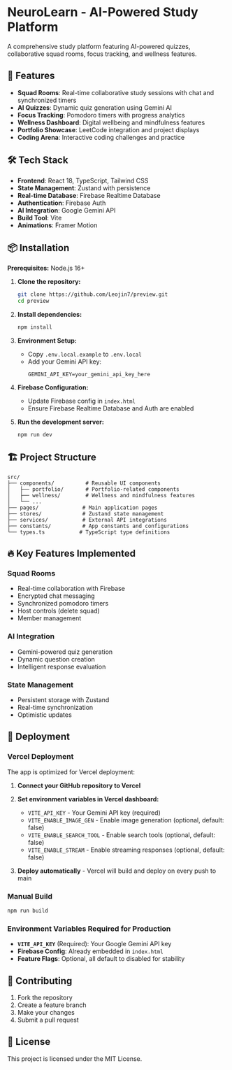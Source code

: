 # NeuroLearn - AI-Powered Study Platform

A comprehensive study platform featuring AI-powered quizzes, collaborative squad rooms, focus tracking, and wellness features.
## 🚀 Features

- **Squad Rooms**: Real-time collaborative study sessions with chat and synchronized timers
- **AI Quizzes**: Dynamic quiz generation using Gemini AI
- **Focus Tracking**: Pomodoro timers with progress analytics
- **Wellness Dashboard**: Digital wellbeing and mindfulness features
- **Portfolio Showcase**: LeetCode integration and project  displays
- **Coding Arena**: Interactive coding challenges and practice


## 🛠️ Tech Stack

- **Frontend**: React 18, TypeScript, Tailwind CSS
- **State Management**: Zustand with persistence
- **Real-time Database**: Firebase Realtime Database
- **Authentication**: Firebase Auth
- **AI Integration**: Google Gemini API
- **Build Tool**: Vite
- **Animations**: Framer Motion


## 📦 Installation

**Prerequisites:** Node.js 16+

1. **Clone the repository:**
   ```bash
   git clone https://github.com/Leojin7/preview.git
   cd preview
   ```


2. **Install dependencies:**
   ```bash
   npm install
   ```

3. **Environment Setup:**
   - Copy `.env.local.example` to `.env.local`
   - Add your Gemini API key:
     ```
     GEMINI_API_KEY=your_gemini_api_key_here
     ```

4. **Firebase Configuration:**
   - Update Firebase config in `index.html`
   - Ensure Firebase Realtime Database and Auth are enabled

5. **Run the development server:**
   ```bash
   npm run dev
   ```

## 🏗️ Project Structure

```
src/
├── components/          # Reusable UI components
│   ├── portfolio/       # Portfolio-related components
│   ├── wellness/        # Wellness and mindfulness features
│   └── ...
├── pages/              # Main application pages
├── stores/             # Zustand state management
├── services/           # External API integrations
├── constants/          # App constants and configurations
└── types.ts           # TypeScript type definitions
```

## 🔥 Key Features Implemented

### Squad Rooms
- Real-time collaboration with Firebase
- Encrypted chat messaging
- Synchronized pomodoro timers
- Host controls (delete squad)
- Member management

### AI Integration
- Gemini-powered quiz generation
- Dynamic question creation
- Intelligent response evaluation

### State Management
- Persistent storage with Zustand
- Real-time synchronization
- Optimistic updates

## 🚀 Deployment

### Vercel Deployment

The app is optimized for Vercel deployment:

1. **Connect your GitHub repository to Vercel**
2. **Set environment variables in Vercel dashboard:**
   - `VITE_API_KEY` - Your Gemini API key (required)
   - `VITE_ENABLE_IMAGE_GEN` - Enable image generation (optional, default: false)
   - `VITE_ENABLE_SEARCH_TOOL` - Enable search tools (optional, default: false)
   - `VITE_ENABLE_STREAM` - Enable streaming responses (optional, default: false)

3. **Deploy automatically** - Vercel will build and deploy on every push to main

### Manual Build

```bash
npm run build
```

### Environment Variables Required for Production

- **`VITE_API_KEY`** (Required): Your Google Gemini API key
- **Firebase Config**: Already embedded in `index.html`
- **Feature Flags**: Optional, all default to disabled for stability

## 🤝 Contributing

1. Fork the repository
2. Create a feature branch
3. Make your changes
4. Submit a pull request

## 📄 License

This project is licensed under the MIT License.
